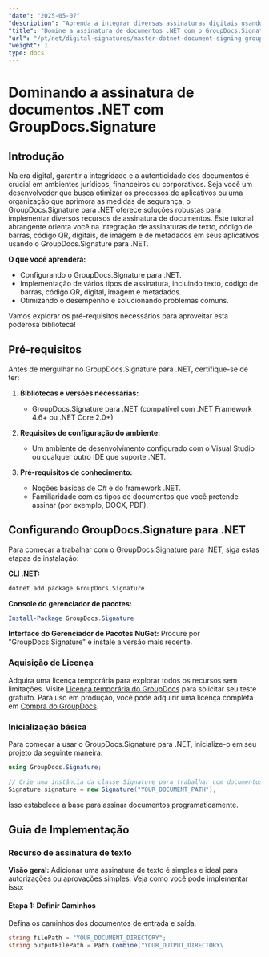 ```yaml
---
"date": "2025-05-07"
"description": "Aprenda a integrar diversas assinaturas digitais usando o GroupDocs.Signature para .NET. Aumente a segurança dos documentos e simplifique os processos com eficiência."
"title": "Domine a assinatura de documentos .NET com o GroupDocs.Signature para assinaturas digitais seguras"
"url": "/pt/net/digital-signatures/master-dotnet-document-signing-groupdocs-signature/"
"weight": 1
type: docs
---
```

# Dominando a assinatura de documentos .NET com GroupDocs.Signature

## Introdução

Na era digital, garantir a integridade e a autenticidade dos documentos é crucial em ambientes jurídicos, financeiros ou corporativos. Seja você um desenvolvedor que busca otimizar os processos de aplicativos ou uma organização que aprimora as medidas de segurança, o GroupDocs.Signature para .NET oferece soluções robustas para implementar diversos recursos de assinatura de documentos. Este tutorial abrangente orienta você na integração de assinaturas de texto, código de barras, código QR, digitais, de imagem e de metadados em seus aplicativos usando o GroupDocs.Signature para .NET.

**O que você aprenderá:**
- Configurando o GroupDocs.Signature para .NET.
- Implementação de vários tipos de assinatura, incluindo texto, código de barras, código QR, digital, imagem e metadados.
- Otimizando o desempenho e solucionando problemas comuns.

Vamos explorar os pré-requisitos necessários para aproveitar esta poderosa biblioteca!

## Pré-requisitos

Antes de mergulhar no GroupDocs.Signature para .NET, certifique-se de ter:

1. **Bibliotecas e versões necessárias:**
   - GroupDocs.Signature para .NET (compatível com .NET Framework 4.6+ ou .NET Core 2.0+)

2. **Requisitos de configuração do ambiente:**
   - Um ambiente de desenvolvimento configurado com o Visual Studio ou qualquer outro IDE que suporte .NET.

3. **Pré-requisitos de conhecimento:**
   - Noções básicas de C# e do framework .NET.
   - Familiaridade com os tipos de documentos que você pretende assinar (por exemplo, DOCX, PDF).

## Configurando GroupDocs.Signature para .NET

Para começar a trabalhar com o GroupDocs.Signature para .NET, siga estas etapas de instalação:

**CLI .NET:**
```bash
dotnet add package GroupDocs.Signature
```

**Console do gerenciador de pacotes:**
```powershell
Install-Package GroupDocs.Signature
```

**Interface do Gerenciador de Pacotes NuGet:**
Procure por "GroupDocs.Signature" e instale a versão mais recente.

### Aquisição de Licença

Adquira uma licença temporária para explorar todos os recursos sem limitações. Visite [Licença temporária do GroupDocs](https://purchase.groupdocs.com/temporary-license/) para solicitar seu teste gratuito. Para uso em produção, você pode adquirir uma licença completa em [Compra do GroupDocs](https://purchase.groupdocs.com/buy).

### Inicialização básica

Para começar a usar o GroupDocs.Signature para .NET, inicialize-o em seu projeto da seguinte maneira:

```csharp
using GroupDocs.Signature;

// Crie uma instância da classe Signature para trabalhar com documentos
Signature signature = new Signature("YOUR_DOCUMENT_PATH");
```

Isso estabelece a base para assinar documentos programaticamente.

## Guia de Implementação

### Recurso de assinatura de texto

**Visão geral:**
Adicionar uma assinatura de texto é simples e ideal para autorizações ou aprovações simples. Veja como você pode implementar isso:

#### Etapa 1: Definir Caminhos
Defina os caminhos dos documentos de entrada e saída.

```csharp
string filePath = "YOUR_DOCUMENT_DIRECTORY";
string outputFilePath = Path.Combine("YOUR_OUTPUT_DIRECTORY\